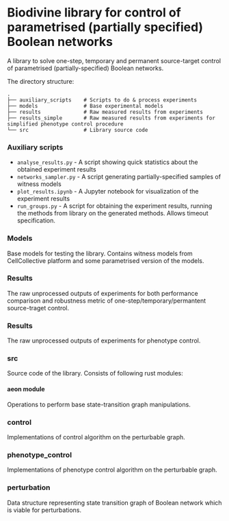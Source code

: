 # Biodivine library for control of parametrised (partially specified) Boolean networks

A library to solve one-step, temporary and permanent source-target control of parametrised (partially-specified) Boolean networks.

The directory structure:

    .
    ├── auxiliary_scripts    # Scripts to do & process experiments
    ├── models               # Base experimental models
    ├── results              # Raw measured results from experiments
    ├── results_simple       # Raw measured results from experiments for simplified phenotype control procedure
    └── src                  # Library source code

### Auxiliary scripts

- `analyse_results.py` - A script showing quick statistics about the obtained experiment results
- `networks_sampler.py` - A script generating partially-specified samples of witness models
- `plot_results.ipynb` - A Jupyter notebook for visualization of the experiment results
- `run_groups.py` - A script for obtaining the experiment results, running the methods from library on the generated methods. Allows timeout specification.  

### Models

Base models for testing the library. Contains witness models from CellCollective platform and some parametrised version of the models.

### Results

The raw unprocessed outputs of experiments for both performance comparison and robustness metric of one-step/temporary/permantent source-traget control.

### Results

The raw unprocessed outputs of experiments for phenotype control.

### src

Source code of the library. Consists of following rust modules:

#### aeon module

Operations to perform base state-transition graph manipulations.

### control

Implementations of control algorithm on the perturbable graph.

### phenotype_control

Implementations of phenotype control algorithm on the perturbable graph.

### perturbation

Data structure representing state transition graph of Boolean network which is viable for perturbations.  

